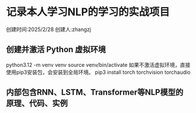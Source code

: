 #   记录本人学习NLP的学习的实战项目
创建时间:2025/2/28
创建人:zhangzj

## 创建并激活 Python 虚拟环境
python3.12 -m venv venv
source venv/bin/activate
如果不激活虚拟环境，直接使用pip3安装包，会安装到全局环境。
pip3 install torch torchvision torchaudio

## 内部包含RNN、LSTM、Transformer等NLP模型的原理、代码、实例
